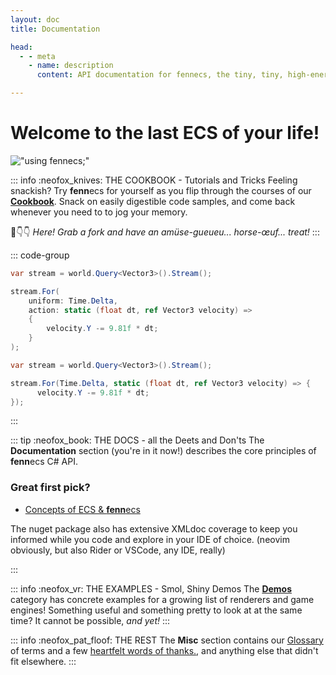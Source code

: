 ```yaml
---
layout: doc
title: Documentation

head:
  - - meta
    - name: description
      content: API documentation for fennecs, the tiny, tiny, high-energy Entity-Component System

---
```

# Welcome to the last ECS of your life!
!["using fennecs;"](https://fennecs.tech/img/using-fennecs.svg)

::: info :neofox_knives: THE COOKBOOK - Tutorials and Tricks
Feeling snackish? Try **fenn**ecs for yourself as you flip through the courses of our **[Cookbook](/cookbook/index)**. Snack on easily digestible code samples, and come back whenever you need to to jog your memory.

🍴👇👇 *Here! Grab a fork and have an amüse-gueueu... horse-œuf... treat!* 
:::

::: code-group
```cs [🦊 1, 2, 3 - gravity!]
var stream = world.Query<Vector3>().Stream();

stream.For(
    uniform: Time.Delta, 
    action: static (float dt, ref Vector3 velocity) => 
    {
        velocity.Y -= 9.81f * dt;
    }
);
```

```cs [(tighter in OTBS)]
var stream = world.Query<Vector3>().Stream();

stream.For(Time.Delta, static (float dt, ref Vector3 velocity) => {
      velocity.Y -= 9.81f * dt;
});
```
:::

::: tip :neofox_book: THE DOCS - all the Deets and Don'ts
The **Documentation** section (you're in it now!) describes the core principles of **fenn**ecs C# API. 

### Great first pick?
- [Concepts of ECS & **fenn**ecs](Concepts.md)

The nuget package also has extensive XMLdoc coverage to keep you informed while you code and explore in your IDE of choice. (neovim obviously, but also Rider or VSCode, any IDE, really)

:::


::: info :neofox_vr: THE EXAMPLES - Smol, Shiny Demos
The **[Demos](/examples/index)** category has concrete examples for a growing list of renderers and game engines! Something useful and something pretty to look at at the same time? It cannot be possible, *and yet!*
:::


::: info :neofox_pat_floof: THE REST
The **Misc** section contains our [Glossary](/misc/Glossary.md) of terms and a few [heartfelt words of thanks.](/misc/Acknowledgements.md), and anything else that didn't fit elsewhere.
:::
